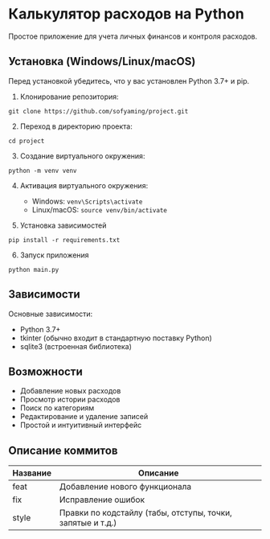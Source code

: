 # Калькулятор расходов на Python
Простое приложение для учета личных финансов и контроля расходов.

## Установка (Windows/Linux/macOS)
Перед установкой убедитесь, что у вас установлен Python 3.7+ и pip.

1. Клонирование репозитория:
   
```git clone https://github.com/sofyaming/project.git```

2. Переход в директорию проекта:

```cd project```

3. Создание виртуального окружения:

```python -m venv venv```

4. Активация виртуального окружения:

    - Windows:
      ```venv\Scripts\activate```
    - Linux/macOS:
      ```source venv/bin/activate```

5. Установка зависимостей

```pip install -r requirements.txt```

6. Запуск приложения

```python main.py```

## Зависимости
Основные зависимости:
   - Python 3.7+
   - tkinter (обычно входит в стандартную поставку Python)
   - sqlite3 (встроенная библиотека)

## Возможности
   - Добавление новых расходов
   - Просмотр истории расходов
   - Поиск по категориям
   - Редактирование и удаление записей
   - Простой и интуитивный интерфейс

## Описание коммитов
| Название | Описание                                                        |
|----------|-----------------------------------------------------------------|
| feat	   | Добавление нового функционала                                   |
| fix	     | Исправление ошибок                                              |
| style	   | Правки по кодстайлу (табы, отступы, точки, запятые и т.д.)      |
